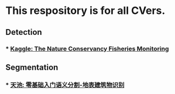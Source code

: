 # This respository is for all CVers.

## Detection

### * [Kaggle: The Nature Conservancy Fisheries Monitoring](https://www.kaggle.com/c/the-nature-conservancy-fisheries-monitoring)

## Segmentation

### * [天池: 零基础入门语义分割-地表建筑物识别](https://tianchi.aliyun.com/competition/entrance/531872/introduction)
